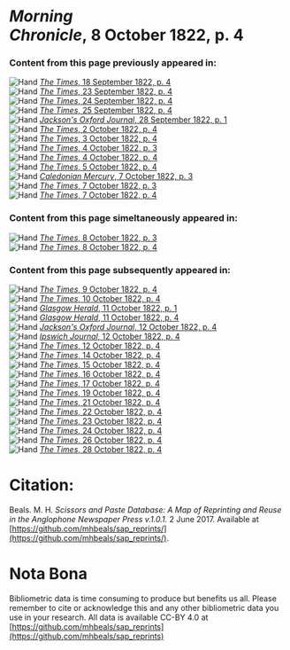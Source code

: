 # *Morning Chronicle*, 8 October 1822, p. 4  
  
### Content from this page previously appeared in:  
![Hand](http://scissorsandpaste.net/wp-content/uploads/2017/06/smallhandpointer.png) [*The Times*, 18 September 1822, p. 4](https://mhbeals.github.io/sap_html/The-Times/The-Times-18-September-1822-p-4)  
![Hand](http://scissorsandpaste.net/wp-content/uploads/2017/06/smallhandpointer.png) [*The Times*, 23 September 1822, p. 4](https://mhbeals.github.io/sap_html/The-Times/The-Times-23-September-1822-p-4)  
![Hand](http://scissorsandpaste.net/wp-content/uploads/2017/06/smallhandpointer.png) [*The Times*, 24 September 1822, p. 4](https://mhbeals.github.io/sap_html/The-Times/The-Times-24-September-1822-p-4)  
![Hand](http://scissorsandpaste.net/wp-content/uploads/2017/06/smallhandpointer.png) [*The Times*, 25 September 1822, p. 4](https://mhbeals.github.io/sap_html/The-Times/The-Times-25-September-1822-p-4)  
![Hand](http://scissorsandpaste.net/wp-content/uploads/2017/06/smallhandpointer.png) [*Jackson's Oxford Journal*, 28 September 1822, p. 1](https://mhbeals.github.io/sap_html/Jackson's-Oxford-Journal/Jackson's-Oxford-Journal-28-September-1822-p-1)  
![Hand](http://scissorsandpaste.net/wp-content/uploads/2017/06/smallhandpointer.png) [*The Times*, 2 October 1822, p. 4](https://mhbeals.github.io/sap_html/The-Times/The-Times-2-October-1822-p-4)  
![Hand](http://scissorsandpaste.net/wp-content/uploads/2017/06/smallhandpointer.png) [*The Times*, 3 October 1822, p. 4](https://mhbeals.github.io/sap_html/The-Times/The-Times-3-October-1822-p-4)  
![Hand](http://scissorsandpaste.net/wp-content/uploads/2017/06/smallhandpointer.png) [*The Times*, 4 October 1822, p. 3](https://mhbeals.github.io/sap_html/The-Times/The-Times-4-October-1822-p-3)  
![Hand](http://scissorsandpaste.net/wp-content/uploads/2017/06/smallhandpointer.png) [*The Times*, 4 October 1822, p. 4](https://mhbeals.github.io/sap_html/The-Times/The-Times-4-October-1822-p-4)  
![Hand](http://scissorsandpaste.net/wp-content/uploads/2017/06/smallhandpointer.png) [*The Times*, 5 October 1822, p. 4](https://mhbeals.github.io/sap_html/The-Times/The-Times-5-October-1822-p-4)  
![Hand](http://scissorsandpaste.net/wp-content/uploads/2017/06/smallhandpointer.png) [*Caledonian Mercury*, 7 October 1822, p. 3](https://mhbeals.github.io/sap_html/Caledonian-Mercury/Caledonian-Mercury-7-October-1822-p-3)  
![Hand](http://scissorsandpaste.net/wp-content/uploads/2017/06/smallhandpointer.png) [*The Times*, 7 October 1822, p. 3](https://mhbeals.github.io/sap_html/The-Times/The-Times-7-October-1822-p-3)  
![Hand](http://scissorsandpaste.net/wp-content/uploads/2017/06/smallhandpointer.png) [*The Times*, 7 October 1822, p. 4](https://mhbeals.github.io/sap_html/The-Times/The-Times-7-October-1822-p-4)  
  
### Content from this page simeltaneously appeared in:  
![Hand](http://scissorsandpaste.net/wp-content/uploads/2017/06/smallhandpointer.png) [*The Times*, 8 October 1822, p. 3](https://mhbeals.github.io/sap_html/The-Times/The-Times-8-October-1822-p-3)  
![Hand](http://scissorsandpaste.net/wp-content/uploads/2017/06/smallhandpointer.png) [*The Times*, 8 October 1822, p. 4](https://mhbeals.github.io/sap_html/The-Times/The-Times-8-October-1822-p-4)  
  
### Content from this page subsequently appeared in:  
![Hand](http://scissorsandpaste.net/wp-content/uploads/2017/06/smallhandpointer.png) [*The Times*, 9 October 1822, p. 4](https://mhbeals.github.io/sap_html/The-Times/The-Times-9-October-1822-p-4)  
![Hand](http://scissorsandpaste.net/wp-content/uploads/2017/06/smallhandpointer.png) [*The Times*, 10 October 1822, p. 4](https://mhbeals.github.io/sap_html/The-Times/The-Times-10-October-1822-p-4)  
![Hand](http://scissorsandpaste.net/wp-content/uploads/2017/06/smallhandpointer.png) [*Glasgow Herald*, 11 October 1822, p. 1](https://mhbeals.github.io/sap_html/Glasgow-Herald/Glasgow-Herald-11-October-1822-p-1)  
![Hand](http://scissorsandpaste.net/wp-content/uploads/2017/06/smallhandpointer.png) [*Glasgow Herald*, 11 October 1822, p. 4](https://mhbeals.github.io/sap_html/Glasgow-Herald/Glasgow-Herald-11-October-1822-p-4)  
![Hand](http://scissorsandpaste.net/wp-content/uploads/2017/06/smallhandpointer.png) [*Jackson's Oxford Journal*, 12 October 1822, p. 4](https://mhbeals.github.io/sap_html/Jackson's-Oxford-Journal/Jackson's-Oxford-Journal-12-October-1822-p-4)  
![Hand](http://scissorsandpaste.net/wp-content/uploads/2017/06/smallhandpointer.png) [*Ipswich Journal*, 12 October 1822, p. 4](https://mhbeals.github.io/sap_html/Ipswich-Journal/Ipswich-Journal-12-October-1822-p-4)  
![Hand](http://scissorsandpaste.net/wp-content/uploads/2017/06/smallhandpointer.png) [*The Times*, 12 October 1822, p. 4](https://mhbeals.github.io/sap_html/The-Times/The-Times-12-October-1822-p-4)  
![Hand](http://scissorsandpaste.net/wp-content/uploads/2017/06/smallhandpointer.png) [*The Times*, 14 October 1822, p. 4](https://mhbeals.github.io/sap_html/The-Times/The-Times-14-October-1822-p-4)  
![Hand](http://scissorsandpaste.net/wp-content/uploads/2017/06/smallhandpointer.png) [*The Times*, 15 October 1822, p. 4](https://mhbeals.github.io/sap_html/The-Times/The-Times-15-October-1822-p-4)  
![Hand](http://scissorsandpaste.net/wp-content/uploads/2017/06/smallhandpointer.png) [*The Times*, 16 October 1822, p. 4](https://mhbeals.github.io/sap_html/The-Times/The-Times-16-October-1822-p-4)  
![Hand](http://scissorsandpaste.net/wp-content/uploads/2017/06/smallhandpointer.png) [*The Times*, 17 October 1822, p. 4](https://mhbeals.github.io/sap_html/The-Times/The-Times-17-October-1822-p-4)  
![Hand](http://scissorsandpaste.net/wp-content/uploads/2017/06/smallhandpointer.png) [*The Times*, 19 October 1822, p. 4](https://mhbeals.github.io/sap_html/The-Times/The-Times-19-October-1822-p-4)  
![Hand](http://scissorsandpaste.net/wp-content/uploads/2017/06/smallhandpointer.png) [*The Times*, 21 October 1822, p. 4](https://mhbeals.github.io/sap_html/The-Times/The-Times-21-October-1822-p-4)  
![Hand](http://scissorsandpaste.net/wp-content/uploads/2017/06/smallhandpointer.png) [*The Times*, 22 October 1822, p. 4](https://mhbeals.github.io/sap_html/The-Times/The-Times-22-October-1822-p-4)  
![Hand](http://scissorsandpaste.net/wp-content/uploads/2017/06/smallhandpointer.png) [*The Times*, 23 October 1822, p. 4](https://mhbeals.github.io/sap_html/The-Times/The-Times-23-October-1822-p-4)  
![Hand](http://scissorsandpaste.net/wp-content/uploads/2017/06/smallhandpointer.png) [*The Times*, 24 October 1822, p. 4](https://mhbeals.github.io/sap_html/The-Times/The-Times-24-October-1822-p-4)  
![Hand](http://scissorsandpaste.net/wp-content/uploads/2017/06/smallhandpointer.png) [*The Times*, 26 October 1822, p. 4](https://mhbeals.github.io/sap_html/The-Times/The-Times-26-October-1822-p-4)  
![Hand](http://scissorsandpaste.net/wp-content/uploads/2017/06/smallhandpointer.png) [*The Times*, 28 October 1822, p. 4](https://mhbeals.github.io/sap_html/The-Times/The-Times-28-October-1822-p-4)  


# Citation: 

Beals. M. H. *Scissors and Paste Database: A Map of Reprinting and Reuse in the Anglophone Newspaper Press v.1.0.1.* 2 June 2017. Available at [https://github.com/mhbeals/sap_reprints/](https://github.com/mhbeals/sap_reprints/). 

# Nota Bona

Bibliometric data is time consuming to produce but benefits us all. Please remember to cite or acknowledge this and any other bibliometric data you use in your research. All data is available CC-BY 4.0 at [https://github.com/mhbeals/sap_reprints](https://github.com/mhbeals/sap_reprints)